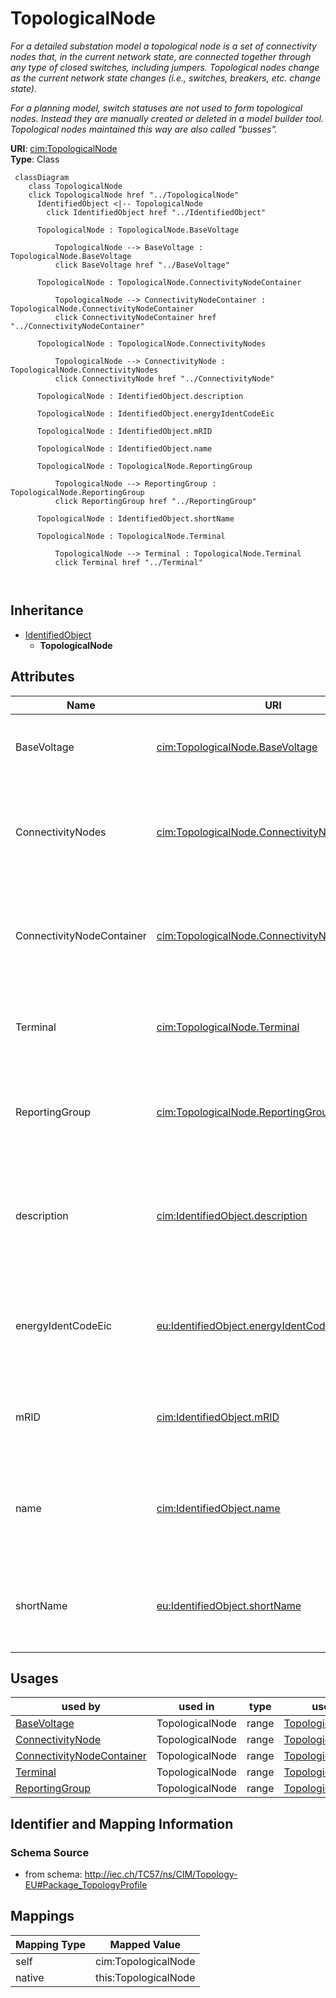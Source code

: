 # TopologicalNode


_For a detailed substation model a topological node is a set of connectivity nodes that, in the current network state, are connected together through any type of closed switches, including  jumpers. Topological nodes change as the current network state changes (i.e., switches, breakers, etc. change state)._

_For a planning model, switch statuses are not used to form topological nodes. Instead they are manually created or deleted in a model builder tool. Topological nodes maintained this way are also called "busses"._





**URI**: [cim:TopologicalNode](http://iec.ch/TC57/CIM100#TopologicalNode)<br />
**Type**: Class




```mermaid
 classDiagram
    class TopologicalNode
    click TopologicalNode href "../TopologicalNode"
      IdentifiedObject <|-- TopologicalNode
        click IdentifiedObject href "../IdentifiedObject"
      
      TopologicalNode : TopologicalNode.BaseVoltage
        
          TopologicalNode --> BaseVoltage : TopologicalNode.BaseVoltage
          click BaseVoltage href "../BaseVoltage"
        
      TopologicalNode : TopologicalNode.ConnectivityNodeContainer
        
          TopologicalNode --> ConnectivityNodeContainer : TopologicalNode.ConnectivityNodeContainer
          click ConnectivityNodeContainer href "../ConnectivityNodeContainer"
        
      TopologicalNode : TopologicalNode.ConnectivityNodes
        
          TopologicalNode --> ConnectivityNode : TopologicalNode.ConnectivityNodes
          click ConnectivityNode href "../ConnectivityNode"
        
      TopologicalNode : IdentifiedObject.description
        
      TopologicalNode : IdentifiedObject.energyIdentCodeEic
        
      TopologicalNode : IdentifiedObject.mRID
        
      TopologicalNode : IdentifiedObject.name
        
      TopologicalNode : TopologicalNode.ReportingGroup
        
          TopologicalNode --> ReportingGroup : TopologicalNode.ReportingGroup
          click ReportingGroup href "../ReportingGroup"
        
      TopologicalNode : IdentifiedObject.shortName
        
      TopologicalNode : TopologicalNode.Terminal
        
          TopologicalNode --> Terminal : TopologicalNode.Terminal
          click Terminal href "../Terminal"
        
      
```





## Inheritance
* [IdentifiedObject](IdentifiedObject.md)
    * **TopologicalNode**



## Attributes


| Name | URI | Cardinality and Range | Description | Inheritance |
| ---  | --- | --- | --- | --- |
| BaseVoltage | [cim:TopologicalNode.BaseVoltage](http://iec.ch/TC57/CIM100#TopologicalNode.BaseVoltage) | 1 <br />  [BaseVoltage](BaseVoltage.md)  | The base voltage of the topological node | direct |
| ConnectivityNodes | [cim:TopologicalNode.ConnectivityNodes](http://iec.ch/TC57/CIM100#TopologicalNode.ConnectivityNodes) | * <br />  [ConnectivityNode](ConnectivityNode.md)  | The connectivity nodes combine together to form this topological node | direct |
| ConnectivityNodeContainer | [cim:TopologicalNode.ConnectivityNodeContainer](http://iec.ch/TC57/CIM100#TopologicalNode.ConnectivityNodeContainer) | 1 <br />  [ConnectivityNodeContainer](ConnectivityNodeContainer.md)  | The connectivity node container to which the topological node belongs | direct |
| Terminal | [cim:TopologicalNode.Terminal](http://iec.ch/TC57/CIM100#TopologicalNode.Terminal) | 1..* <br />  [Terminal](Terminal.md)  | The terminals associated with the topological node | direct |
| ReportingGroup | [cim:TopologicalNode.ReportingGroup](http://iec.ch/TC57/CIM100#TopologicalNode.ReportingGroup) | 0..1 <br />  [ReportingGroup](ReportingGroup.md)  | The reporting group to which the topological node belongs | direct |
| description | [cim:IdentifiedObject.description](http://iec.ch/TC57/CIM100#IdentifiedObject.description) | 0..1 <br />  string  | The description is a free human readable text describing or naming the object | [IdentifiedObject](IdentifiedObject.md) |
| energyIdentCodeEic | [eu:IdentifiedObject.energyIdentCodeEic](http://iec.ch/TC57/CIM100-European#IdentifiedObject.energyIdentCodeEic) | 0..1 <br />  string  | The attribute is used for an exchange of the EIC code (Energy identification ... | [IdentifiedObject](IdentifiedObject.md) |
| mRID | [cim:IdentifiedObject.mRID](http://iec.ch/TC57/CIM100#IdentifiedObject.mRID) | 1 <br />  string  | Master resource identifier issued by a model authority | [IdentifiedObject](IdentifiedObject.md) |
| name | [cim:IdentifiedObject.name](http://iec.ch/TC57/CIM100#IdentifiedObject.name) | 0..1 <br />  string  | The name is any free human readable and possibly non unique text naming the o... | [IdentifiedObject](IdentifiedObject.md) |
| shortName | [eu:IdentifiedObject.shortName](http://iec.ch/TC57/CIM100-European#IdentifiedObject.shortName) | 0..1 <br />  string  | The attribute is used for an exchange of a human readable short name with len... | [IdentifiedObject](IdentifiedObject.md) |





## Usages

| used by | used in | type | used |
| ---  | --- | --- | --- |
| [BaseVoltage](BaseVoltage.md) | TopologicalNode | range | [TopologicalNode](TopologicalNode.md) |
| [ConnectivityNode](ConnectivityNode.md) | TopologicalNode | range | [TopologicalNode](TopologicalNode.md) |
| [ConnectivityNodeContainer](ConnectivityNodeContainer.md) | TopologicalNode | range | [TopologicalNode](TopologicalNode.md) |
| [Terminal](Terminal.md) | TopologicalNode | range | [TopologicalNode](TopologicalNode.md) |
| [ReportingGroup](ReportingGroup.md) | TopologicalNode | range | [TopologicalNode](TopologicalNode.md) |






## Identifier and Mapping Information







### Schema Source


* from schema: http://iec.ch/TC57/ns/CIM/Topology-EU#Package_TopologyProfile





## Mappings

| Mapping Type | Mapped Value |
| ---  | ---  |
| self | cim:TopologicalNode |
| native | this:TopologicalNode |




